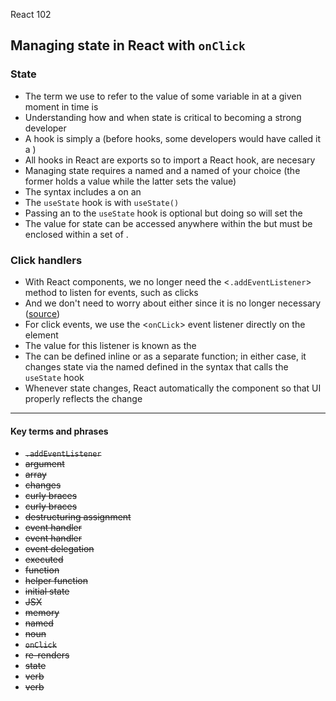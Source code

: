  React 102
## Managing state in React with `onClick`

### State
- The term we use to refer to the value of some variable in <memory> at a given moment in time is <state>
- Understanding how and when state <changes> is critical to becoming a strong developer
- A hook is simply a <function> (before hooks, some developers would have called it a <helper function>)
- All hooks in React are <named> exports so to import a React hook, <curly braces> are necesary
- Managing state requires a named <noun> and a named <verb> of your choice (the former holds a value while the latter sets the value)
- The syntax includes a <destructuring assignment> on an <array> 
- The `useState` hook is <excuted> with `useState()`
- Passing an <argument> to the `useState` hook is optional but doing so will set the <initial state>
- The value for state can be accessed anywhere within the <JSX> but must be enclosed within a set of <curly braces>.

### Click handlers
- With React components, we no longer need the <`.addEventListener`> method to listen for events, such as clicks
- And we don't need to worry about <event delegation> either since it is no longer necessary ([source](https://github.com/facebook/react/issues/13635))
- For click events, we use the <`onCLick`> event listener directly on the element
- The value for this listener is known as the <event handler>
- The <event handler> can be defined inline or as a separate function; in either case, it changes state via the named <verb> defined in the syntax that calls the `useState` hook
- Whenever state changes, React automatically <re-renders> the component so that UI properly reflects the change

---

#### Key terms and phrases
- <s> `.addEventListener` </s>
- <s>argument</s>
- <s>array</s>
- <s>changes</s>
- <s>curly braces</s>
- <s>curly braces</s>
- <s>destructuring assignment</s>
- <s>event handler</s>
- <s>event handler</s>
- <s>event delegation</s>
- <s>executed</s>
- <s>function</s>
- <s>helper function</s>
- <s>initial state</s>
- <s>JSX</s>
- <s>memory</s>
- <s>named</s>
- <s>noun</s>
- <s>`onClick`</s>
- <s>re-renders</s>
- <s>state</s>
- <s>verb</s>
- <s>verb</s>